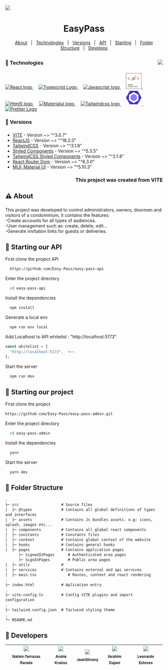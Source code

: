 <img src="http://img.shields.io/static/v1?label=STATUS&message=EM%20DESENVOLVIMENTO&color=GREEN&style=for-the-badge"/>
<h1 align="center">EasyPass</h1>

<p align="center">
  <a href="#warning-about">About</a> &#xa0; | &#xa0;
  <a href="#rocket-technologies">Technologies</a> &#xa0; | &#xa0;
  <a href="#wrench-versions">Versions</a> &#xa0; | &#xa0;
  <a href="#floppy_disk-starting-our-api">API</a> &#xa0; | &#xa0;
  <a href="#checkered_flag-starting-our-project">Starting</a> &#xa0; | &#xa0;
  <a href="#file_folder-folder-structure">Folder Structure</a> &#xa0; | &#xa0;
  <a href="#construction_worker-develops">Develops</a>
</p>
<h2 align="left"></h2>

###

<img align="right" height="325" src="https://vitejs.dev/logo-with-shadow.png"  />

###

### :rocket: Technologies

###

<div align="left">
  <a href="https://reactjs.org">
  <img width="50" title="React" alt="React logo" src="https://cdn.jsdelivr.net/gh/devicons/devicon/icons/react/react-original.svg">
</a> &#xa0; &#xa0;
<a href="https://www.typescriptlang.org">
  <img width="50" title="Typescript" alt="Typescript Logo" src="https://raw.githubusercontent.com/maurodesouza/maurodesouza/master/assets/typescript-logo.svg">
</a> &#xa0; &#xa0;
<a href="https://www.javascript.com">
  <img width="50" title="Javascript" alt="Javascript logo" src="https://cdn.jsdelivr.net/gh/devicons/devicon/icons/javascript/javascript-original.svg">
</a> &#xa0; &#xa0;
<a href="https://styled-components.com">
  <img width="50" title="Styled Components" alt="Styled Components Logo" src="https://raw.githubusercontent.com/github/explore/80688e429a7d4ef2fca1e82350fe8e3517d3494d/topics/styled-components/styled-components.png">
</a> &#xa0; &#xa0;
<a href="https://html.com">
  <img width="50" title="HTML" alt="Html5 logo" src="https://cdn.jsdelivr.net/gh/devicons/devicon/icons/html5/html5-original.svg">
</a> &#xa0; &#xa0;
<a href="mui.com">
  <img width="50" title="MaterialUI" alt="Materialui logo" src="https://cdn.jsdelivr.net/gh/devicons/devicon/icons/materialui/materialui-original.svg">
</a> &#xa0; &#xa0;
<a href="mui.com">
  <img width="50" title="MaterialUI" alt="Tailwindcss logo" src="https://cdn.jsdelivr.net/gh/devicons/devicon/icons/tailwindcss/tailwindcss-original-wordmark.svg">
</a> &#xa0; &#xa0;
<a href="https://eslint.org">
  <img  width="50" title="Eslint" alt="Eslint Logo" src="https://raw.githubusercontent.com/github/explore/80688e429a7d4ef2fca1e82350fe8e3517d3494d/topics/eslint/eslint.png">
</a> &#xa0; &#xa0;

<a href="https://prettier.io">
  <img width="50" title="Prettier" alt="Prettier Logo" src="https://prettier.io/icon.png">
</a>

</div>

###

### :wrench: Versions

###

- [VITE](vitejs.dev) - Version ~> "^3.0.7"
- [ReactJS](reactjs.org) - Version ~> "^18.2.0"
- [TailwindCSS](tailwindcss.com) - Version ~> "^3.1.8"
- [Styled Components](styled-components.com) - Version ~> "^5.3.5"
- [TailwindCSS Styled Components](github.com/MathiasGilson/tailwind-styled-component) - Version ~> "^2.1.8"
- [React Router Dom](reactrouter.com/) - Version ~> "^6.3.0"
- [MUI: Material UI](mui.com) - Version ~> "^5.10.3"
<h3 align="right">This project was created from VITE</h3>

###

## :warning: About

###

<p align="left">This project was developed to control administrators, owners, doormen and visitors of a condominium, it contains the features:<br>-Create accounts for all types of audiences.<br>-User management such as: create, delete, edit...<br>-Generate invitation links for guests or deliveries.</p>

###

## :floppy_disk: Starting our API

First clone the project API

```bash
  https://github.com/Easy-Pass/easy-pass-api
```

Enter the project directory

```bash
  cd easy-pass-api
```

Install the dependencies

```bash
  npm install
```

Generate a local env

```bash
  npm run env local
```

Add Localhost to API whitelist : "http://localhost:5173"

```javascript
const whitelist = [
  "http://localhost:5173",  <~~
];
```

Start the server

```bash
  npm run dev
```

###

## :checkered_flag: Starting our project

First clone the project

```bash
https://github.com/Easy-Pass/easy-pass-admin.git
```

Enter the project directory

```bash
  cd easy-pass-admin
```

Install the dependencies

```bash
  yarn
```

Start the server

```bash
  yarn dev
```

## :file_folder: Folder Structure

```plaintext
.
├─ src                   # Source files
|  ├─ @types             # Contains all global definitions of types and interfaces
|  ├─ assets             # Contains Js bundles assets. e.g: icons, splash, images etc...
|  ├─ components         # Contains all global react components
|  ├─ constants          # Constants files
|  ├─ context            # Contains global context of the website
|  ├─ hooks              # Contains general hooks
|  ├─ pages              # Contains application pages
      ├─ SignedInPages      # Authenticated area pages
      ├─ SignInPages        # Public area pages
|  ├─ utils              #
|  ├─ services           # Contains external and api services
|  ├─ main.tsx              # Routes, context and react rendering
.
├─ index.html            # Aplication entry
.
├─ vite.config.ts        # Config VITE plugins and import configuration
.
├─ tailwind.config.json  # Tailwind styling theme
.
└─ README.md
```

## :construction_worker: Developers

| [<img src="https://avatars.githubusercontent.com/u/30023737?v=4" width=115><br><sub>Nahim Terrazas Parada</sub>](https://github.com/nahimdhaney) | [<img src="https://avatars.githubusercontent.com/u/43889996?v=4" width=115><br><sub>André Kraüss</sub>](https://github.com/Maverick5000) | [<img src="https://avatars.githubusercontent.com/u/73763375?v=4" width=115><br><sub>JeanSilvany</sub>](https://github.com/JeanSilvany) | [<img src="https://avatars.githubusercontent.com/u/75001910?v=4" width=115><br><sub>Ibrahim Dajani</sub>](https://github.com/IbraDajani) | [<img src="https://avatars.githubusercontent.com/u/106574167?v=4" width=115><br><sub>Leonardo Esteves</sub>](https://github.com/Leeosteves) |
| :----------------------------------------------------------------------------------------------------------------------------------------------: | :--------------------------------------------------------------------------------------------------------------------------------------: | :------------------------------------------------------------------------------------------------------------------------------------: | :--------------------------------------------------------------------------------------------------------------------------------------: | :-----------------------------------------------------------------------------------------------------------------------------------------: |
